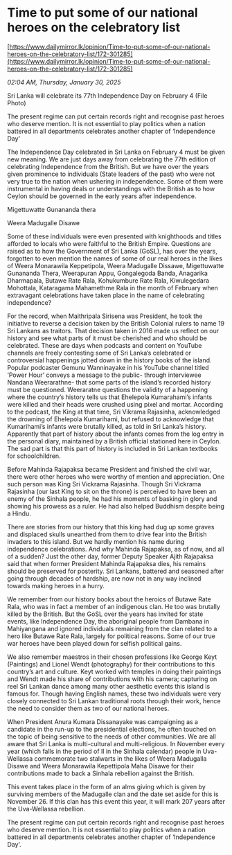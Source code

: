 # Time to put some of our national heroes on the celebratory list

[https://www.dailymirror.lk/opinion/Time-to-put-some-of-our-national-heroes-on-the-celebratory-list/172-301285](https://www.dailymirror.lk/opinion/Time-to-put-some-of-our-national-heroes-on-the-celebratory-list/172-301285)

*02:04 AM, Thursday, January 30, 2025*

Sri Lanka will celebrate its 77th Independence Day on February 4 (File Photo)

The present regime can put certain records right and recognise past heroes who deserve mention. It is not essential to play politics when a nation battered in all departments celebrates another chapter of ‘Independence Day’

The Independence Day celebrated in Sri Lanka on February 4 must be given new meaning. We are just days away from celebrating the 77th edition of celebrating Independence from the British. But we have over the years given prominence to individuals (State leaders of the past) who were not very true to the nation when ushering in independence. Some of them were instrumental in having deals or understandings with the British as to how Ceylon should be governed in the early years after independence.

Migettuwatte Gunananda thera

Weera Madugalle Disawe

Some of these individuals were even presented with knighthoods and titles afforded to locals who were faithful to the British Empire. Questions are raised as to how the Government of Sri Lanka (GoSL), has over the years, forgotten to even mention the names of some of our real heroes in the likes of Weera Monarawila Keppetipola, Weera Madugalle Dissawe, Migettuwatte Gunananda Thera, Weerapuran Appu, Gongalegoda Banda, Anagarika Dharmapala, Butawe Rate Rala, Kohukumbure Rate Rala, Kiwulegedara Mohottala, Kataragama Mahamethme Rala in the month of February when extravagant celebrations have taken place in the name of celebrating independence?

For the record, when Maithripala Sirisena was President, he took the initiative to reverse a decision taken by the British Colonial rulers to name 19 Sri Lankans as traitors. That decision taken in 2016 made us reflect on our history and see what parts of it must be cherished and who should be celebrated. These are days when podcasts and content on YouTube channels are freely contesting some of Sri Lanka’s celebrated or controversial happenings jotted down in the history books of the island. Popular podcaster Gemunu Wanninayake in his YouTube channel titled ‘Power Hour’ conveys a message to the public- through interviewee Nandana Weerarathne- that some parts of the island’s recorded history must be questioned. Weeraratne questions the validity of a happening where the country’s history tells us that Ehelepola Kumarahami’s infants were killed and their heads were crushed using pixel and mortar. According to the podcast, the King at that time, Sri Vikrama Rajasinha, acknowledged the drowning of Ehelepola Kumarihami, but refused to acknowledge that Kumarihami’s infants were brutally killed, as told in Sri Lanka’s history. Apparently that part of history about the infants comes from the log entry in the personal diary, maintained by a British official stationed here in Ceylon. The sad part is that this part of history is included in Sri Lankan textbooks for schoolchildren.

Before Mahinda Rajapaksa became President and finished the civil war, there were other heroes who were worthy of mention and appreciation. One such person was King Sri Vickrama Rajasinha. Though Sri Vickrama Rajasinha (our last King to sit on the throne) is perceived to have been an enemy of the Sinhala people, he had his moments of basking in glory and showing his prowess as a ruler. He had also helped Buddhism despite being a Hindu.

There are stories from our history that this king had dug up some graves and displaced skulls unearthed from them to drive fear into the British invaders to this island. But we hardly mention his name during independence celebrations. And why Mahinda Rajapaksa, as of now, and all of a sudden? Just the other day, former Deputy Speaker Ajith Rajapaksa said that when former President Mahinda Rajapaksa dies, his remains should be preserved for posterity. Sri Lankans, battered and seasoned after going through decades of hardship, are now not in any way inclined towards making heroes in a hurry.

We remember from our history books about the heroics of Butawe Rate Rala, who was in fact a member of an indigenous clan. He too was brutally killed by the British. But the GoSL over the years has invited for state events, like Independence Day, the aboriginal people from Dambana in Mahiyangana and ignored individuals remaining from the clan related to a hero like Butawe Rate Rala, largely for political reasons. Some of our true war heroes have been played down for selfish political gains.

We also remember maestros in their chosen professions like George Keyt (Paintings) and Lionel Wendt (photography) for their contributions to this country’s art and culture. Keyt worked with temples in doing their paintings and Wendt made his share of contributions with his camera; capturing on reel Sri Lankan dance among many other aesthetic events this island is famous for. Though having English names, these two individuals were very closely connected to Sri Lankan traditional roots through their work, hence the need to consider them as two of our national heroes.

When President Anura Kumara Dissanayake was campaigning as a candidate in the run-up to the presidential elections, he often touched on the topic of being sensitive to the needs of other communities. We are all aware that Sri Lanka is multi-cultural and multi-religious. In November every year (which falls in the period of Il in the Sinhala calendar) people in Uva-Wellassa commemorate two stalwarts in the likes of Weera Madugalla Disawe and Weera Monarawila Kepettipola Maha Disawe for their contributions made to back a Sinhala rebellion against the British.

This event takes place in the form of an alms giving which is given by surviving members of the Madugalle clan and the date set aside for this is November 26. If this clan has this event this year, it will mark 207 years after the Uva-Wellassa rebellion.

The present regime can put certain records right and recognise past heroes who deserve mention. It is not essential to play politics when a nation battered in all departments celebrates another chapter of ‘Independence Day’.

